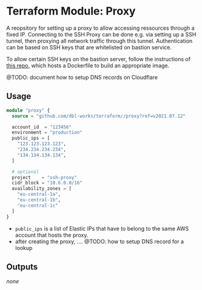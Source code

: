 # Terraform Module: Proxy

A reopsitory for setting up a proxy to allow accessing ressources through a fixed IP.
Connecting to the SSH Proxy can be done e.g. via setting up a SSH tunnel, then proxying all network traffic through this tunnel. Authentication can be based on SSH keys that are whitelisted on bastion service.

To allow certain SSH keys on the bastion server, follow the instructions of [this repo](https://github.com/dbl-works/bastion), which hosts a Dockerfile to build an appropriate image.

@TODO: document how to setup DNS records on Cloudflare


## Usage

```terraform
module "proxy" {
  source = "github.com/dbl-works/terraform//proxy?ref=v2021.07.12"

  account_id  = "123456"
  environment = "production"
  public_ips = [
    "123.123.123.123",
    "234.234.234.234",
    "134.134.134.134",
  ]

  # optional
  project    = "ssh-proxy"
  cidr_block = "10.6.0.0/16"
  availability_zones = [
    "eu-central-1a",
    "eu-central-1b",
    "eu-central-1c"
  ]
}
```

- `public_ips` is a list of Elastic IPs that have to belong to the same AWS account that hosts the proxy.
- after creating the proxy, .... @TODO: how to setup DNS record for a lookup

## Outputs
_none_
